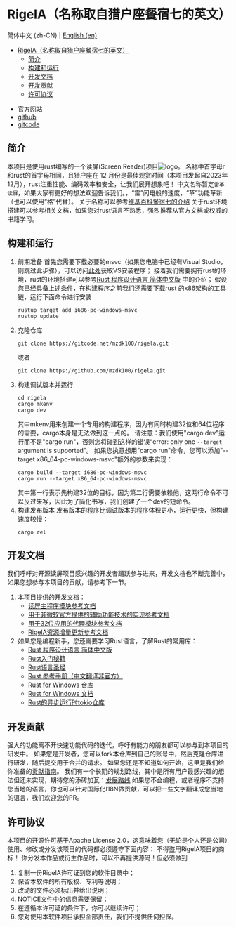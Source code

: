 # RigelA（名称取自猎户座餐宿七的英文）

简体中文 (zh-CN) | [English (en)](README-EN.md)

<!-- TOC -->
* [RigelA（名称取自猎户座餐宿七的英文）](#rigela名称取自猎户座餐宿七的英文)
  * [简介](#简介)
  * [构建和运行](#构建和运行)
  * [开发文档](#开发文档)
  * [开发贡献](#开发贡献)
  * [许可协议](#许可协议)
<!-- TOC -->

* [官方网站](http://rigela.site)
* [github](https://github.com/mzdk100/rigela)
* [gitcode](https://gitcode.net/mzdk100/rigela)

## 简介

本项目是使用rust编写的一个读屏(Screen Reader)项目![logo](logo.ico)。
名称中首字母r和rust的首字母相同，且猎户座在 12 月份是最佳观赏时间（本项目发起自2023年12月），rust注重性能、编码效率和安全，让我们展开想象吧！
中文名称暂定`雷革读屏`，如果大家有更好的想法欢迎告诉我们。，“雷”闪电般的速度，“革”功能革新（也可以使用“格”代替）。
关于名称可以参考[维基百科餐宿七的介绍](https://zh.wikipedia.org/wiki/%E5%8F%83%E5%AE%BF%E4%B8%83)
关于rust环境搭建可以参考相关文档，如果您对rust语言不熟悉，强烈推荐从官方文档或权威的书籍学习。

## 构建和运行

1. 前期准备
   首先您需要下载必要的msvc（如果您电脑中已经有Visual
   Studio，则跳过此步骤），可以访问[此处](https://visualstudio.microsoft.com/zh-hans/downloads/)获取VS安装程序；
   接着我们需要拥有rust的环境，rust的环境搭建可以参考[Rust 程序设计语言 简体中文版](https://kaisery.github.io/trpl-zh-cn)
   中的介绍；
   假设您已经具备上述条件，在构建程序之前我们还需要下载rust 的x86架构的工具链，运行下面命令进行安装
    ```shell
    rustup target add i686-pc-windows-msvc
    rustup update
    ```
2. 克隆仓库
    ```shell
    git clone https://gitcode.net/mzdk100/rigela.git
    ```
   或者
    ```shell
    git clone https://github.com/mzdk100/rigela.git
    ```
3. 构建调试版本并运行
    ```shell
    cd rigela
    cargo mkenv
    cargo dev
    ```
   其中mkenv用来创建一个专用的构建程序，因为有同时构建32位和64位程序的需要，cargo本身是无法做到这一点的。
   请注意：我们使用"cargo dev"运行而不是"cargo run"，否则您将碰到这样的错误“error: only one `--target` argument is
   supported”。
   如果您执意想用"cargo run"命令，您可以添加"--target x86_64-pc-windows-msvc"额外的参数来实现：
    ```shell
    cargo build --target i686-pc-windows-msvc
    cargo run --target x86_64-pc-windows-msvc
    ```
   其中第一行表示先构建32位的目标，因为第二行需要依赖他，这两行命令不可以反过来写，因此为了简化书写，我们创建了一个dev的短命令。
4. 构建发布版本
   发布版本的程序比调试版本的程序体积更小，运行更快，但构建速度较慢：
    ```shell
    cargo rel
    ```

## 开发文档

我们呼吁对开源读屏项目感兴趣的开发者踊跃参与进来，开发文档也不断完善中，如果您想参与本项目的贡献，请参考下一节。

1. 本项目提供的开发文档：
    - [读屏主程序模块参考文档](main/README.md)
    - [用于非微软官方提供的辅助功能技术的实现参考文档](a11y/README)
    - [用于32位应用的代理模块参考文档](proxy32/README.md)
    - [RigelA资源增量更新参考文档](resources/README.md)
2. 如果您是编程新手，您还需要学习Rust语言，了解Rust的常用库：
    - [Rust 程序设计语言 简体中文版](https://kaisery.github.io/trpl-zh-cn)
    - [Rust入门秘籍](https://rust-book.junmajinlong.com/)
    - [Rust语言圣经](https://course.rs/about-book.html)
    - [Rust 参考手册（中文翻译非官方）](https://minstrel1977.gitee.io/rust-reference/)
    - [Rust for Windows 仓库](https://github.com/microsoft/windows-rs)
    - [Rust for Windows 文档](https://microsoft.github.io/windows-docs-rs/)
    - [Rust的异步运行时tokio仓库](https://github.com/tokio-rs/tokio)

## 开发贡献

强大的功能离不开快速功能代码的迭代，呼吁有能力的朋友都可以参与到本项目的研发中。
如果您是开发者，您可以fork本仓库到自己的账号中，然后克隆仓库进行研发，随后提交用于合并的请求。
如果您还是不知道如何开始，这里是我们给你准备的[贡献指南](CONTRIBUTING.md)。
我们有一个长期的规划路线，其中是所有用户最感兴趣的想法但还未实现，期待您的添砖加瓦：[发展路线](https://gitcode.net/mzdk100/rigela/-/issues/1)
如果您不会编程，或者程序不支持您当地的语言，你也可以针对国际化I18N做贡献，可以把一些文字翻译成您当地的语言，我们欢迎您的PR。

## 许可协议

本项目的开源许可基于Apache License 2.0，这意味着您（无论是个人还是公司）使用、修改或分发该项目的代码都必须遵守下面内容：
不得盗用RigelA项目的商标！
你分发本作品或衍生作品时，可以不再提供源码！但必须做到

1. 复制一份RigelA许可证到您的软件目录中；
2. 保留本软件的所有版权、专利等说明；
3. 改动的文件必须标出并给出说明；
4. NOTICE文件中的信息需要保留；
5. 在遵循本许可证的条件下，你可以继续许可；
6. 您对使用本软件项目承担全部责任，我们不提供任何担保。
